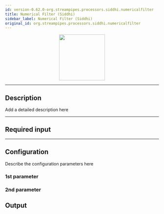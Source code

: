 ```yaml
---
id: version-0.62.0-org.streampipes.processors.siddhi.numericalfilter
title: Numerical Filter (Siddhi)
sidebar_label: Numerical Filter (Siddhi)
original_id: org.streampipes.processors.siddhi.numericalfilter
---
```




<p align="center"> 
    <img src="/img/pipeline-elements/org.streampipes.processors.siddhi.numericalfilter/icon.png" width="150px;" class="pe-image-documentation"/>
</p>

***

## Description


Add a detailed description here

***

## Required input


***

## Configuration

Describe the configuration parameters here

### 1st parameter


### 2nd parameter

## Output
